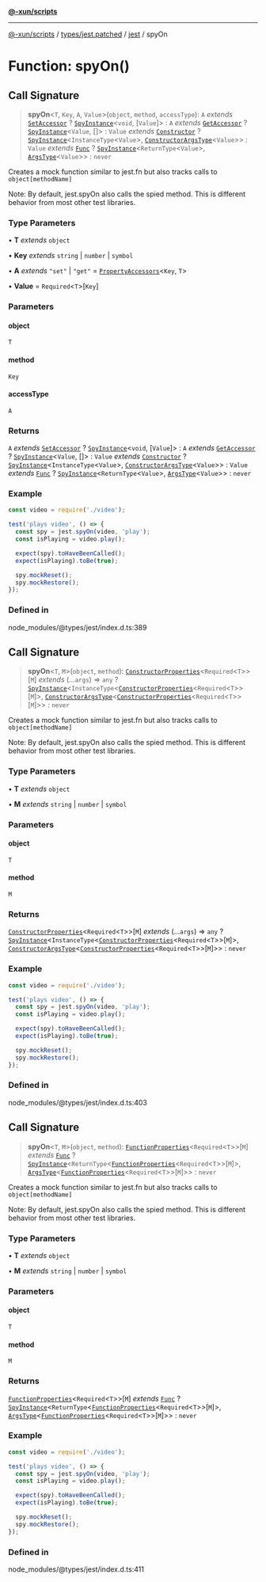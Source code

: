 [**@-xun/scripts**](../../../../../README.md)

***

[@-xun/scripts](../../../../../README.md) / [types/jest.patched](../../../README.md) / [jest](../README.md) / spyOn

# Function: spyOn()

## Call Signature

> **spyOn**\<`T`, `Key`, `A`, `Value`\>(`object`, `method`, `accessType`): `A` *extends* [`SetAccessor`](../type-aliases/SetAccessor.md) ? [`SpyInstance`](../interfaces/SpyInstance.md)\<`void`, [`Value`]\> : `A` *extends* [`GetAccessor`](../type-aliases/GetAccessor.md) ? [`SpyInstance`](../interfaces/SpyInstance.md)\<`Value`, []\> : `Value` *extends* [`Constructor`](../type-aliases/Constructor.md) ? [`SpyInstance`](../interfaces/SpyInstance.md)\<`InstanceType`\<`Value`\>, [`ConstructorArgsType`](../type-aliases/ConstructorArgsType.md)\<`Value`\>\> : `Value` *extends* [`Func`](../type-aliases/Func.md) ? [`SpyInstance`](../interfaces/SpyInstance.md)\<`ReturnType`\<`Value`\>, [`ArgsType`](../type-aliases/ArgsType.md)\<`Value`\>\> : `never`

Creates a mock function similar to jest.fn but also tracks calls to `object[methodName]`

Note: By default, jest.spyOn also calls the spied method. This is different behavior from most
other test libraries.

### Type Parameters

• **T** *extends* `object`

• **Key** *extends* `string` \| `number` \| `symbol`

• **A** *extends* `"set"` \| `"get"` = [`PropertyAccessors`](../type-aliases/PropertyAccessors.md)\<`Key`, `T`\>

• **Value** = `Required`\<`T`\>\[`Key`\]

### Parameters

#### object

`T`

#### method

`Key`

#### accessType

`A`

### Returns

`A` *extends* [`SetAccessor`](../type-aliases/SetAccessor.md) ? [`SpyInstance`](../interfaces/SpyInstance.md)\<`void`, [`Value`]\> : `A` *extends* [`GetAccessor`](../type-aliases/GetAccessor.md) ? [`SpyInstance`](../interfaces/SpyInstance.md)\<`Value`, []\> : `Value` *extends* [`Constructor`](../type-aliases/Constructor.md) ? [`SpyInstance`](../interfaces/SpyInstance.md)\<`InstanceType`\<`Value`\>, [`ConstructorArgsType`](../type-aliases/ConstructorArgsType.md)\<`Value`\>\> : `Value` *extends* [`Func`](../type-aliases/Func.md) ? [`SpyInstance`](../interfaces/SpyInstance.md)\<`ReturnType`\<`Value`\>, [`ArgsType`](../type-aliases/ArgsType.md)\<`Value`\>\> : `never`

### Example

```ts
const video = require('./video');

test('plays video', () => {
  const spy = jest.spyOn(video, 'play');
  const isPlaying = video.play();

  expect(spy).toHaveBeenCalled();
  expect(isPlaying).toBe(true);

  spy.mockReset();
  spy.mockRestore();
});
```

### Defined in

node\_modules/@types/jest/index.d.ts:389

## Call Signature

> **spyOn**\<`T`, `M`\>(`object`, `method`): [`ConstructorProperties`](../type-aliases/ConstructorProperties.md)\<`Required`\<`T`\>\>\[`M`\] *extends* (...`args`) => `any` ? [`SpyInstance`](../interfaces/SpyInstance.md)\<`InstanceType`\<[`ConstructorProperties`](../type-aliases/ConstructorProperties.md)\<`Required`\<`T`\>\>\[`M`\]\>, [`ConstructorArgsType`](../type-aliases/ConstructorArgsType.md)\<[`ConstructorProperties`](../type-aliases/ConstructorProperties.md)\<`Required`\<`T`\>\>\[`M`\]\>\> : `never`

Creates a mock function similar to jest.fn but also tracks calls to `object[methodName]`

Note: By default, jest.spyOn also calls the spied method. This is different behavior from most
other test libraries.

### Type Parameters

• **T** *extends* `object`

• **M** *extends* `string` \| `number` \| `symbol`

### Parameters

#### object

`T`

#### method

`M`

### Returns

[`ConstructorProperties`](../type-aliases/ConstructorProperties.md)\<`Required`\<`T`\>\>\[`M`\] *extends* (...`args`) => `any` ? [`SpyInstance`](../interfaces/SpyInstance.md)\<`InstanceType`\<[`ConstructorProperties`](../type-aliases/ConstructorProperties.md)\<`Required`\<`T`\>\>\[`M`\]\>, [`ConstructorArgsType`](../type-aliases/ConstructorArgsType.md)\<[`ConstructorProperties`](../type-aliases/ConstructorProperties.md)\<`Required`\<`T`\>\>\[`M`\]\>\> : `never`

### Example

```ts
const video = require('./video');

test('plays video', () => {
  const spy = jest.spyOn(video, 'play');
  const isPlaying = video.play();

  expect(spy).toHaveBeenCalled();
  expect(isPlaying).toBe(true);

  spy.mockReset();
  spy.mockRestore();
});
```

### Defined in

node\_modules/@types/jest/index.d.ts:403

## Call Signature

> **spyOn**\<`T`, `M`\>(`object`, `method`): [`FunctionProperties`](../type-aliases/FunctionProperties.md)\<`Required`\<`T`\>\>\[`M`\] *extends* [`Func`](../type-aliases/Func.md) ? [`SpyInstance`](../interfaces/SpyInstance.md)\<`ReturnType`\<[`FunctionProperties`](../type-aliases/FunctionProperties.md)\<`Required`\<`T`\>\>\[`M`\]\>, [`ArgsType`](../type-aliases/ArgsType.md)\<[`FunctionProperties`](../type-aliases/FunctionProperties.md)\<`Required`\<`T`\>\>\[`M`\]\>\> : `never`

Creates a mock function similar to jest.fn but also tracks calls to `object[methodName]`

Note: By default, jest.spyOn also calls the spied method. This is different behavior from most
other test libraries.

### Type Parameters

• **T** *extends* `object`

• **M** *extends* `string` \| `number` \| `symbol`

### Parameters

#### object

`T`

#### method

`M`

### Returns

[`FunctionProperties`](../type-aliases/FunctionProperties.md)\<`Required`\<`T`\>\>\[`M`\] *extends* [`Func`](../type-aliases/Func.md) ? [`SpyInstance`](../interfaces/SpyInstance.md)\<`ReturnType`\<[`FunctionProperties`](../type-aliases/FunctionProperties.md)\<`Required`\<`T`\>\>\[`M`\]\>, [`ArgsType`](../type-aliases/ArgsType.md)\<[`FunctionProperties`](../type-aliases/FunctionProperties.md)\<`Required`\<`T`\>\>\[`M`\]\>\> : `never`

### Example

```ts
const video = require('./video');

test('plays video', () => {
  const spy = jest.spyOn(video, 'play');
  const isPlaying = video.play();

  expect(spy).toHaveBeenCalled();
  expect(isPlaying).toBe(true);

  spy.mockReset();
  spy.mockRestore();
});
```

### Defined in

node\_modules/@types/jest/index.d.ts:411
